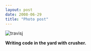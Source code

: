 ```yaml
---
layout: post
date: 2008-06-29
title: "Photo post"
---
```

![travisj](/images/62941ad8cabb3d58570e44c553ff10ed84519234d612ac225113fe92ad487b45.jpg)

<b>Writing code in the yard with crusher.</b>